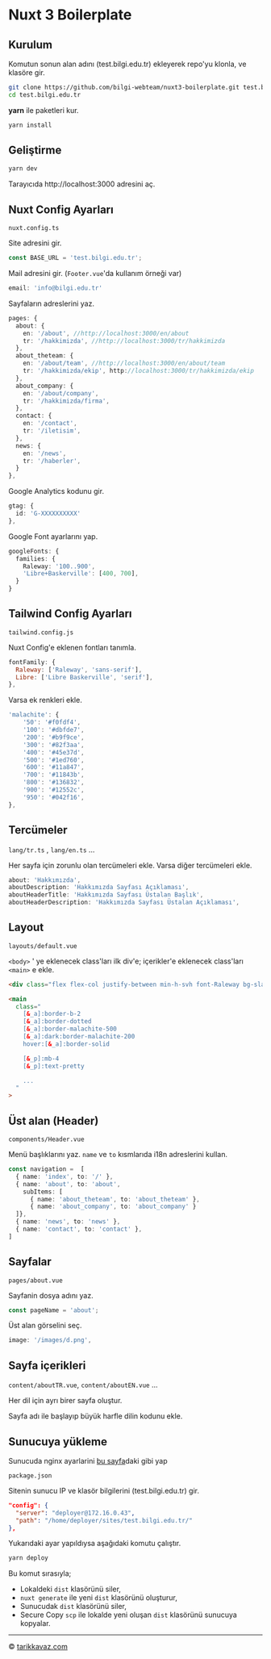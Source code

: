 # Nuxt 3 Boilerplate


## Kurulum

Komutun sonun alan adını (test.bilgi.edu.tr) ekleyerek repo'yu klonla, ve klasöre gir.

```bash
git clone https://github.com/bilgi-webteam/nuxt3-boilerplate.git test.bilgi.edu.tr
cd test.bilgi.edu.tr
```

**yarn** ile paketleri kur.

```bash
yarn install
```

## Geliştirme

```bash
yarn dev
```
Tarayıcıda http://localhost:3000 adresini aç.


## Nuxt Config Ayarları

`nuxt.config.ts`

Site adresini gir.

```ts
const BASE_URL = 'test.bilgi.edu.tr'; 
```

Mail adresini gir. (`Footer.vue`'da kullanım örneği var)

```ts
email: 'info@bilgi.edu.tr'
```

Sayfaların adreslerini yaz.

```ts
pages: {
  about: {
    en: '/about', //http://localhost:3000/en/about
    tr: '/hakkimizda', //http://localhost:3000/tr/hakkimizda
  },
  about_theteam: {
    en: '/about/team', //http://localhost:3000/en/about/team
    tr: '/hakkimizda/ekip', http://localhost:3000/tr/hakkimizda/ekip
  },
  about_company: {
    en: '/about/company',
    tr: '/hakkimizda/firma',
  },
  contact: {
    en: '/contact',
    tr: '/iletisim',
  },
  news: {
    en: '/news',
    tr: '/haberler',
  }
},
```

Google Analytics kodunu gir.

```ts
gtag: {
  id: 'G-XXXXXXXXXX'
},
```

Google Font ayarlarını yap.

```ts
googleFonts: {
  families: {
    Raleway: '100..900',
    'Libre+Baskerville': [400, 700],
  }
}
```

## Tailwind Config Ayarları

`tailwind.config.js`

Nuxt Config'e eklenen fontları tanımla.

```js
fontFamily: {
  Raleway: ['Raleway', 'sans-serif'],
  Libre: ['Libre Baskerville', 'serif'],
},
```

Varsa ek renkleri ekle.

```js
'malachite': {
    '50': '#f0fdf4',
    '100': '#dbfde7',
    '200': '#b9f9ce',
    '300': '#82f3aa',
    '400': '#45e37d',
    '500': '#1ed760',
    '600': '#11a847',
    '700': '#11843b',
    '800': '#136832',
    '900': '#12552c',
    '950': '#042f16',
},
```

## Tercümeler

`lang/tr.ts` , `lang/en.ts` ...

Her sayfa için zorunlu olan tercümeleri ekle. Varsa diğer tercümeleri ekle.

```ts
about: 'Hakkımızda',
aboutDescription: 'Hakkımızda Sayfası Açıklaması',
aboutHeaderTitle: 'Hakkımızda Sayfası Üstalan Başlık',
aboutHeaderDescription: 'Hakkımızda Sayfası Üstalan Açıklaması',
```

## Layout

`layouts/default.vue`

`<body>` ' ye eklenecek class'ları ilk div'e; içerikler'e eklenecek class'ları `<main>` e ekle. 

```html
<div class="flex flex-col justify-between min-h-svh font-Raleway bg-slate-100 dark:bg-slate-900 text-slate-900 dark:text-slate-200">
```

```html
<main 
  class="
    [&_a]:border-b-2 
    [&_a]:border-dotted
    [&_a]:border-malachite-500 
    [&_a]:dark:border-malachite-200 
    hover:[&_a]:border-solid

    [&_p]:mb-4
    [&_p]:text-pretty

    ...
  "
>
```

## Üst alan (Header)

`components/Header.vue` 

Menü başlıklarını yaz. `name` ve `to` kısmlarıda i18n adreslerini kullan. 

```ts
const navigation =  [
  { name: 'index', to: '/' },
  { name: 'about', to: 'about', 
    subItems: [
      { name: 'about_theteam', to: 'about_theteam' },
      { name: 'about_company', to: 'about_company' }
  ]},
  { name: 'news', to: 'news' },
  { name: 'contact', to: 'contact' },
]
```

## Sayfalar

`pages/about.vue`

Sayfanin dosya adını yaz.

```ts
const pageName = 'about'; 
```

Üst alan görselini seç.

```ts
image: '/images/d.png',
```

## Sayfa içerikleri

`content/aboutTR.vue`, `content/aboutEN.vue` ...

Her dil için ayrı birer sayfa oluştur. 

Sayfa adı ile başlayıp büyük harfle dilin kodunu ekle.

## Sunucuya yükleme

Sunucuda nginx ayarlarini [bu sayfa](https://www.notion.so/tarikkavaz/TBL-yeni-site-a-ma-cd39622843504cb8bfa40bef2f6af7ea)daki gibi yap

`package.json` 

Sitenin sunucu IP ve klasör bilgilerini (test.bilgi.edu.tr) gir.

```json
"config": {
  "server": "deployer@172.16.0.43",
  "path": "/home/deployer/sites/test.bilgi.edu.tr/"
},
```

Yukarıdaki ayar yapıldıysa aşağıdaki komutu çalıştır.

```bash
yarn deploy
```

Bu komut sırasıyla;

- Lokaldeki `dist` klasörünü siler,
- `nuxt generate` ile yeni `dist` klasörünü oluşturur, 
- Sunucudak  `dist` klasörünü siler,
- Secure Copy `scp` ile lokalde yeni oluşan `dist` klasörünü sunucuya kopyalar. 



---

© [tarikkavaz.com](https://tarikkavaz.com) 
